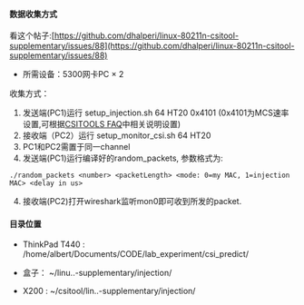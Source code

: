 ﻿#### 数据收集方式

看这个帖子:[https://github.com/dhalperi/linux-80211n-csitool-supplementary/issues/88](https://github.com/dhalperi/linux-80211n-csitool-supplementary/issues/88)

* 所需设备：5300网卡PC × 2

收集方式：

1. 发送端(PC1)运行 setup_injection.sh 64 HT20 0x4101 (0x4101为MCS速率设置,可根据[CSITOOLS FAQ](http://dhalperi.github.io/linux-80211n-csitool/faq.html)中相关说明设置) 
2. 接收端（PC2）运行 setup_monitor_csi.sh 64 HT20
3. PC1和PC2需置于同一channel
3. 发送端(PC1)运行编译好的random_packets, 参数格式为:

  ```./random_packets <number> <packetLength> <mode: 0=my MAC, 1=injection MAC> <delay in us>```

4. 接收端(PC2)打开wireshark监听mon0即可收到所发的packet.

#### 目录位置

* ThinkPad T440 : /home/albert/Documents/CODE/lab_experiment/csi_predict/ 

* 盒子： ~/linu..-supplementary/injection/

* X200 : ~/csitool/lin..-supplementary/injection/
